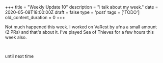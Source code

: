 
+++
title = "Weekly Update 10"
description = "I talk about my week."
date = 2020-05-08T18:00:00Z
draft = false
type = 'post'
tags = ['TODO']
old_content_duration = 0
+++

<p>Not much happened this week. I worked on VaRest by ufna a small amount (2 PRs) and that&#39;s about it. I&#39;ve played Sea of Thieves for a few hours this week also.</p>

<p>&nbsp;</p>

<p>until next time</p>
    